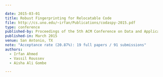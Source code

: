 ```yaml
---

date: 2015-03-01
title: Robust Fingerprinting for Relocatable Code
file: http://cs.uno.edu/~irfan/Publications/codaspy-2015.pdf
type: conference
published-by: Proceedings of the 5th ACM Conference on Data and Application Security and Privacy (CODASPY'15)
published-in: March 2015
venue: San Antonio, TX
note: "Acceptance rate (20.87%): 19 full papers / 91 submissions"
authors:
  - Irfan Ahmed
  - Vassil Roussev
  - Aisha Ali Gombe

---
```

